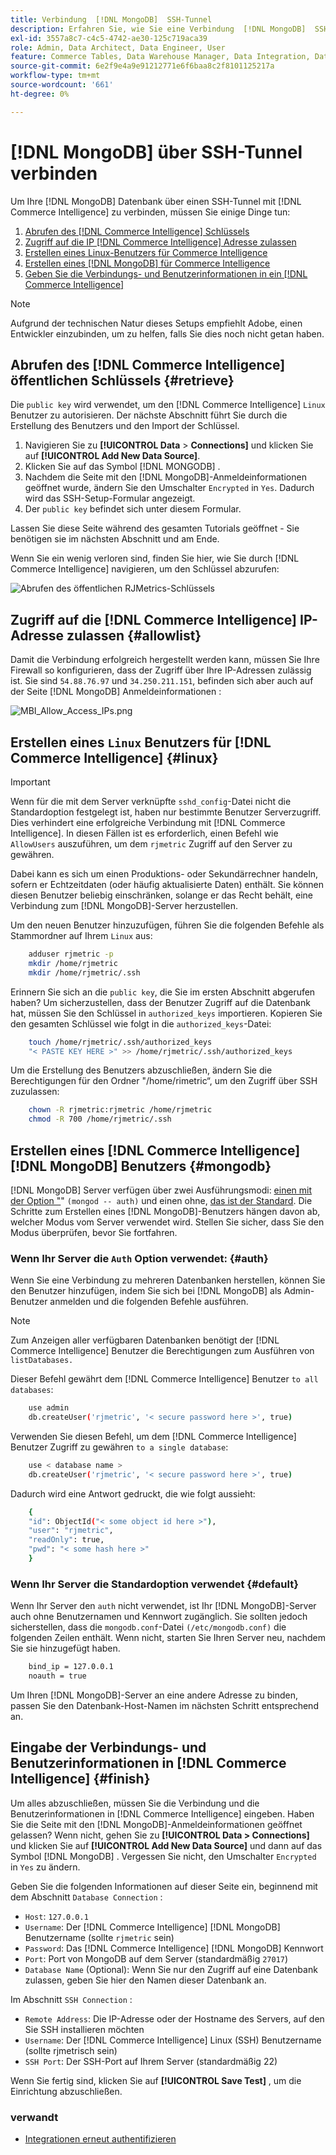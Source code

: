 ```yaml
---
title: Verbindung  [!DNL MongoDB]  SSH-Tunnel
description: Erfahren Sie, wie Sie eine Verbindung  [!DNL MongoDB]  SSH-Tunnel herstellen.
exl-id: 3557a8c7-c4c5-4742-ae30-125c719aca39
role: Admin, Data Architect, Data Engineer, User
feature: Commerce Tables, Data Warehouse Manager, Data Integration, Data Import/Export
source-git-commit: 6e2f9e4a9e91212771e6f6baa8c2f8101125217a
workflow-type: tm+mt
source-wordcount: '661'
ht-degree: 0%

---
```


# [!DNL MongoDB] über SSH-Tunnel verbinden

Um Ihre [!DNL MongoDB] Datenbank über einen SSH-Tunnel mit [!DNL Commerce Intelligence] zu verbinden, müssen Sie einige Dinge tun:

1. [Abrufen des  [!DNL Commerce Intelligence]  Schlüssels](#retrieve)
1. [Zugriff auf die IP [!DNL Commerce Intelligence] Adresse zulassen](#allowlist)
1. [Erstellen eines Linux-Benutzers für Commerce Intelligence](#linux)
1. [Erstellen eines  [!DNL MongoDB]  für Commerce Intelligence](#mongodb)
1. [Geben Sie die Verbindungs- und Benutzerinformationen in ein [!DNL Commerce Intelligence]](#finish)

>[!NOTE]
>
>Aufgrund der technischen Natur dieses Setups empfiehlt Adobe, einen Entwickler einzubinden, um zu helfen, falls Sie dies noch nicht getan haben.

## Abrufen des [!DNL Commerce Intelligence] öffentlichen Schlüssels {#retrieve}

Die `public key` wird verwendet, um den [!DNL Commerce Intelligence] `Linux` Benutzer zu autorisieren. Der nächste Abschnitt führt Sie durch die Erstellung des Benutzers und den Import der Schlüssel.

1. Navigieren Sie zu **[!UICONTROL Data** > **Connections]** und klicken Sie auf **[!UICONTROL Add New Data Source]**.
1. Klicken Sie auf das Symbol [!DNL MONGODB] .
1. Nachdem die Seite mit den [!DNL MongoDB]-Anmeldeinformationen geöffnet wurde, ändern Sie den Umschalter `Encrypted` in `Yes`. Dadurch wird das SSH-Setup-Formular angezeigt.
1. Der `public key` befindet sich unter diesem Formular.

Lassen Sie diese Seite während des gesamten Tutorials geöffnet - Sie benötigen sie im nächsten Abschnitt und am Ende.

Wenn Sie ein wenig verloren sind, finden Sie hier, wie Sie durch [!DNL Commerce Intelligence] navigieren, um den Schlüssel abzurufen:

![Abrufen des öffentlichen RJMetrics-Schlüssels](../../../assets/MongoDB_Public_Key.gif)<!--{:.zoom}-->

## Zugriff auf die [!DNL Commerce Intelligence] IP-Adresse zulassen {#allowlist}

Damit die Verbindung erfolgreich hergestellt werden kann, müssen Sie Ihre Firewall so konfigurieren, dass der Zugriff über Ihre IP-Adressen zulässig ist. Sie sind `54.88.76.97` und `34.250.211.151`, befinden sich aber auch auf der Seite [!DNL MongoDB] Anmeldeinformationen :

![MBI_Allow_Access_IPs.png](../../../assets/MBI_allow_access_IPs.png)

## Erstellen eines `Linux` Benutzers für [!DNL Commerce Intelligence] {#linux}

>[!IMPORTANT]
>
>Wenn für die mit dem Server verknüpfte `sshd_config`-Datei nicht die Standardoption festgelegt ist, haben nur bestimmte Benutzer Serverzugriff. Dies verhindert eine erfolgreiche Verbindung mit [!DNL Commerce Intelligence]. In diesen Fällen ist es erforderlich, einen Befehl wie `AllowUsers` auszuführen, um dem `rjmetric` Zugriff auf den Server zu gewähren.

Dabei kann es sich um einen Produktions- oder Sekundärrechner handeln, sofern er Echtzeitdaten (oder häufig aktualisierte Daten) enthält. Sie können diesen Benutzer beliebig einschränken, solange er das Recht behält, eine Verbindung zum [!DNL MongoDB]-Server herzustellen.

Um den neuen Benutzer hinzuzufügen, führen Sie die folgenden Befehle als Stammordner auf Ihrem `Linux` aus:

```bash
    adduser rjmetric -p
    mkdir /home/rjmetric
    mkdir /home/rjmetric/.ssh
```

Erinnern Sie sich an die `public key`, die Sie im ersten Abschnitt abgerufen haben? Um sicherzustellen, dass der Benutzer Zugriff auf die Datenbank hat, müssen Sie den Schlüssel in `authorized_keys` importieren. Kopieren Sie den gesamten Schlüssel wie folgt in die `authorized_keys`-Datei:

```bash
    touch /home/rjmetric/.ssh/authorized_keys
    "< PASTE KEY HERE >" >> /home/rjmetric/.ssh/authorized_keys
```

Um die Erstellung des Benutzers abzuschließen, ändern Sie die Berechtigungen für den Ordner &quot;/home/rimetric“, um den Zugriff über SSH zuzulassen:

```bash
    chown -R rjmetric:rjmetric /home/rjmetric
    chmod -R 700 /home/rjmetric/.ssh
```

## Erstellen eines [!DNL Commerce Intelligence] [!DNL MongoDB] Benutzers {#mongodb}

[!DNL MongoDB] Server verfügen über zwei Ausführungsmodi: [einen mit der Option &quot;](#auth)&quot; `(mongod -- auth)` und einen ohne, [das ist der Standard](#default). Die Schritte zum Erstellen eines [!DNL MongoDB]-Benutzers hängen davon ab, welcher Modus vom Server verwendet wird. Stellen Sie sicher, dass Sie den Modus überprüfen, bevor Sie fortfahren.

### Wenn Ihr Server die `Auth` Option verwendet: {#auth}

Wenn Sie eine Verbindung zu mehreren Datenbanken herstellen, können Sie den Benutzer hinzufügen, indem Sie sich bei [!DNL MongoDB] als Admin-Benutzer anmelden und die folgenden Befehle ausführen.

>[!NOTE]
>
>Zum Anzeigen aller verfügbaren Datenbanken benötigt der [!DNL Commerce Intelligence] Benutzer die Berechtigungen zum Ausführen von `listDatabases.`

Dieser Befehl gewährt dem [!DNL Commerce Intelligence] Benutzer `to all databases`:

```bash
    use admin
    db.createUser('rjmetric', '< secure password here >', true)
```

Verwenden Sie diesen Befehl, um dem [!DNL Commerce Intelligence] Benutzer Zugriff zu gewähren `to a single database`:

```bash
    use < database name >
    db.createUser('rjmetric', '< secure password here >', true)
```

Dadurch wird eine Antwort gedruckt, die wie folgt aussieht:

```bash
    {
    "id": ObjectId("< some object id here >"),
    "user": "rjmetric",
    "readOnly": true,
    "pwd": "< some hash here >"
    }
```

### Wenn Ihr Server die Standardoption verwendet {#default}

Wenn Ihr Server den `auth` nicht verwendet, ist Ihr [!DNL MongoDB]-Server auch ohne Benutzernamen und Kennwort zugänglich. Sie sollten jedoch sicherstellen, dass die `mongodb.conf`-Datei `(/etc/mongodb.conf)` die folgenden Zeilen enthält. Wenn nicht, starten Sie Ihren Server neu, nachdem Sie sie hinzugefügt haben.

```bash
    bind_ip = 127.0.0.1
    noauth = true
```

Um Ihren [!DNL MongoDB]-Server an eine andere Adresse zu binden, passen Sie den Datenbank-Host-Namen im nächsten Schritt entsprechend an.

## Eingabe der Verbindungs- und Benutzerinformationen in [!DNL Commerce Intelligence] {#finish}

Um alles abzuschließen, müssen Sie die Verbindung und die Benutzerinformationen in [!DNL Commerce Intelligence] eingeben. Haben Sie die Seite mit den [!DNL MongoDB]-Anmeldeinformationen geöffnet gelassen? Wenn nicht, gehen Sie zu **[!UICONTROL Data > Connections]** und klicken Sie auf **[!UICONTROL Add New Data Source]** und dann auf das Symbol [!DNL MongoDB] . Vergessen Sie nicht, den Umschalter `Encrypted` in `Yes` zu ändern.

Geben Sie die folgenden Informationen auf dieser Seite ein, beginnend mit dem Abschnitt `Database Connection` :

* `Host`: `127.0.0.1`
* `Username`: Der [!DNL Commerce Intelligence] [!DNL MongoDB] Benutzername (sollte `rjmetric` sein)
* `Password`: Das [!DNL Commerce Intelligence] [!DNL MongoDB] Kennwort
* `Port`: Port von MongoDB auf dem Server (standardmäßig `27017`)
* `Database Name` (Optional): Wenn Sie nur den Zugriff auf eine Datenbank zulassen, geben Sie hier den Namen dieser Datenbank an.

Im Abschnitt `SSH Connection` :

* `Remote Address`: Die IP-Adresse oder der Hostname des Servers, auf den Sie SSH installieren möchten
* `Username`: Der [!DNL Commerce Intelligence] Linux (SSH) Benutzername (sollte rjmetrisch sein)
* `SSH Port`: Der SSH-Port auf Ihrem Server (standardmäßig 22)

Wenn Sie fertig sind, klicken Sie auf **[!UICONTROL Save Test]** , um die Einrichtung abzuschließen.

### verwandt

* [Integrationen erneut authentifizieren](https://experienceleague.adobe.com/docs/commerce-knowledge-base/kb/how-to/mbi-reauthenticating-integrations.html?lang=de)
